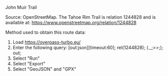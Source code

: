 John Muir Trail

Source: OpenStreetMap. The Tahoe Rim Trail is relation 1244828 and is available at: https://www.openstreetmap.org/relation/1244828

Method used to obtain this route data:

1. Load https://overpass-turbo.eu/
2. Enter the following query:
    [out:json][timeout:60];
    rel(1244828);
    (._;>>;);
    out;
3. Select "Run"
4. Select "Export"
5. Select "GeoJSON" and "GPX"
